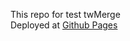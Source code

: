 This repo for test twMerge  
Deployed at [Github Pages](https://sergeyluzik.github.io/react-tailwind-merge-test/)
